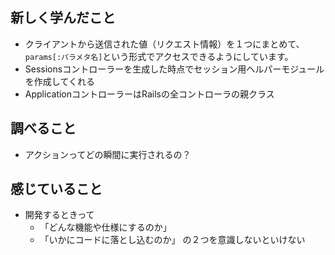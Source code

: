## 新しく学んだこと
- クライアントから送信された値（リクエスト情報）を１つにまとめて、`params[:パラメタ名]`という形式でアクセスできるようにしています。
- Sessionsコントローラーを生成した時点でセッション用ヘルパーモジュールを作成してくれる
- ApplicationコントローラーはRailsの全コントローラの親クラス


## 調べること
- アクションってどの瞬間に実行されるの？

## 感じていること
- 開発するときって
	- 「どんな機能や仕様にするのか」
	- 「いかにコードに落とし込むのか」
の２つを意識しないといけない